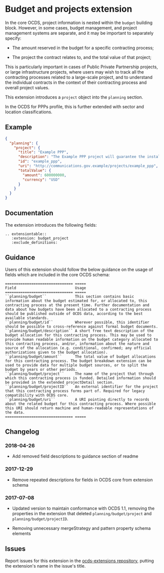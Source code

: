 # Budget and projects extension

In the core OCDS, project information is nested within the `budget` building block. However, in some cases, budget management, and project management systems are separate, and it may be important to separately specify:

* The amount reserved in the budget for a specific contracting process;

* The project the contract relates to, and the total value of that project;

This is particularly important in cases of Public Private Partnership projects, or large infrastructure projects, where users may wish to track all the contracting processes related to a large-scale project, and to understand the individual contracts in the context of their contracting process and overall project values.

This extension introduces a `project` object into the `planning` section.

In the OCDS for PPPs profile, this is further extended with sector and location classifications.

## Example

```json
{
  "planning": {
    "project": {
      "title": "Example PPP",
      "description": "The Example PPP project will guarantee the installation of a wholesale shared network that allows the provision of telecommunications services by current and future operators.",
      "id": "example_ppp",
      "uri": "http://communications.gov.example/projects/example_ppp",
      "totalValue": {
        "amount": 600000000,
        "currency": "USD"
      }
    }
  }
}
```

## Documentation

The extension introduces the following fields:

```eval_rst
.. extensiontable::
   :extension: budget_project
   :exclude_definitions:
```

## Guidance

Users of this extension should follow the below guidance on the usage of fields which are included in the core OCDS schema:

```eval_rst
=============================== =====
Field                           Usage
=============================== =====
``planning/budget``             This section contains basic information about the budget estimated for, or allocated to, this contracting process at the present time. Further documentation and data about how budgets have been allocated to a contracting process should be published outside of OCDS data, according to the best available standards.
``planning/budget/id``          Wherever possible, this identifier should be possible to cross-reference against formal budget documents.
``planning/budget/description`` A short free text description of the budget allocation for this contracting process. This may be used to provide human readable information on the budget category allocated to this contracting process, and/or, information about the nature and source of the allocation (e.g. conditional, confirmed; any official authorizations given to the budget allocation).
``planning/budget/amount``      The total value of budget allocations for this contracting process. The budget breakdown extension can be used to provide data for multiple budget sources, or to split the budget by years or other periods.
``planning/budget/project``     The name of the project that through which this contracting process is funded. Detailed information should be provided in the extended projectDetail section.
``planning/budget/projectID``   An external identifier for the project that this contracting process forms part of. Required for legacy compatibility with OCDS core.
``planning/budget/uri``         A URI pointing directly to records about the related budget for this contracting process. Where possible this URI should return machine and human-readable representations of the data.
=============================== =====
```

## Changelog

### 2018-04-26

* Add removed field descriptions to guidance section of readme

### 2017-12-29

* Remove repeated descriptions for fields in OCDS core from extension schema

### 2017-07-08

* Updated version to maintain conformance with OCDS 1.1, removing the properties in the extension that deleted `planning/budget/project` and `planning/budget/projectID`.

* Removing unnecessary mergeStrategy and pattern property schema elements

## Issues

Report issues for this extension in the [ocds-extensions repository](https://github.com/open-contracting/ocds-extensions/issues), putting the extension's name in the issue's title.
